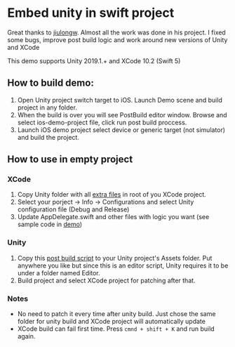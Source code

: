 # Embed unity in swift project

Great thanks to [jiulongw](https://github.com/jiulongw/swift-unity).
Almost all the work was done in his project. I fixed some bugs, improve post build logic and work around new versions of Unity and XCode

This demo supports Unity 2019.1.+ and XCode 10.2 (Swift 5)

## How to build demo:
1. Open Unity project switch target to iOS. Launch Demo scene and build project in any folder.
2. When the build is over you will see PostBuild editor window. Browse and select ios-demo-project file, click run post build proccess.
3. Launch iOS demo project select device or generic target (not simulator) and build the project.

## How to use in empty project

### XCode
1. Copy Unity folder with all [extra files](https://github.com/ese9/SwiftUnityPatching/tree/master/extras) in root of you XCode project.
2. Select your porject -> Info -> Configurations and select Unity configuration file (Debug and Release)
3. Update AppDelegate.swift and other files with logic you want (see sample code in [demo](https://github.com/ese9/SwiftUnityPatching/tree/master/ios-demo-project/DemoProject))

### Unity
1. Copy this [post build script](https://github.com/ese9/SwiftUnityPatching/blob/master/unity-demo-project/Assets/SwiftPatching/Editor/XcodePostBuild.cs) to your Unity project's Assets folder. Put anywhere you like but since this is an editor script, Unity requires it to be under a folder named Editor.
2. Build project and select XCode project for patching after that.

### Notes
- No need to patch it every time after unity build. Just chose the same folder for unity build and XCode project will automatically update
- XCode build can fail first time. Press `cmnd + shift + K` and run build again.
